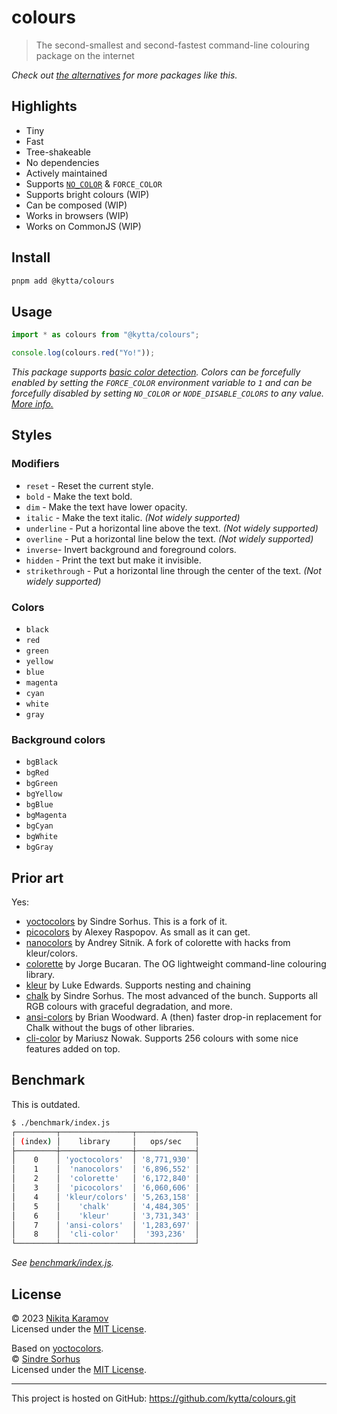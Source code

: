 # colours

> The second-smallest and second-fastest command-line colouring package on the internet

_Check out [the alternatives](#prior-art) for more packages like this._

## Highlights

- Tiny
- Fast
- Tree-shakeable
- No dependencies
- Actively maintained
- Supports [`NO_COLOR`][no-color] & `FORCE_COLOR`
- Supports bright colours (WIP)
- Can be composed (WIP)
- Works in browsers (WIP)
- Works on CommonJS (WIP)

## Install

```sh
pnpm add @kytta/colours
```

## Usage

```js
import * as colours from "@kytta/colours";

console.log(colours.red("Yo!"));
```

_This package supports [basic color detection](https://nodejs.org/api/tty.html#writestreamhascolorscount-env). Colors can be forcefully enabled by setting the `FORCE_COLOR` environment variable to `1` and can be forcefully disabled by setting `NO_COLOR` or `NODE_DISABLE_COLORS` to any value. [More info.](https://nodejs.org/api/tty.html#writestreamgetcolordepthenv)_

## Styles

### Modifiers

- `reset` - Reset the current style.
- `bold` - Make the text bold.
- `dim` - Make the text have lower opacity.
- `italic` - Make the text italic. _(Not widely supported)_
- `underline` - Put a horizontal line above the text. _(Not widely supported)_
- `overline` - Put a horizontal line below the text. _(Not widely supported)_
- `inverse`- Invert background and foreground colors.
- `hidden` - Print the text but make it invisible.
- `strikethrough` - Put a horizontal line through the center of the text. _(Not widely supported)_

### Colors

- `black`
- `red`
- `green`
- `yellow`
- `blue`
- `magenta`
- `cyan`
- `white`
- `gray`

### Background colors

- `bgBlack`
- `bgRed`
- `bgGreen`
- `bgYellow`
- `bgBlue`
- `bgMagenta`
- `bgCyan`
- `bgWhite`
- `bgGray`

## Prior art

Yes:

- [yoctocolors] by Sindre Sorhus. This is a fork of it.
- [picocolors] by Alexey Raspopov. As small as it can get.
- [nanocolors] by Andrey Sitnik. A fork of colorette with hacks from kleur/colors.
- [colorette] by Jorge Bucaran. The OG lightweight command-line colouring library.
- [kleur] by Luke Edwards. Supports nesting and chaining
- [chalk] by Sindre Sorhus. The most advanced of the bunch. Supports all RGB colours with graceful degradation, and more.
- [ansi-colors] by Brian Woodward. A (then) faster drop-in replacement for Chalk without the bugs of other libraries.
- [cli-color] by Mariusz Nowak. Supports 256 colours with some nice features added on top.

## Benchmark

This is outdated.

```sh
$ ./benchmark/index.js
┌─────────┬────────────────┬─────────────┐
│ (index) │    library     │   ops/sec   │
├─────────┼────────────────┼─────────────┤
│    0    │ 'yoctocolors'  │ '8,771,930' │
│    1    │  'nanocolors'  │ '6,896,552' │
│    2    │  'colorette'   │ '6,172,840' │
│    3    │  'picocolors'  │ '6,060,606' │
│    4    │ 'kleur/colors' │ '5,263,158' │
│    5    │    'chalk'     │ '4,484,305' │
│    6    │    'kleur'     │ '3,731,343' │
│    7    │ 'ansi-colors'  │ '1,283,697' │
│    8    │  'cli-color'   │  '393,236'  │
└─────────┴────────────────┴─────────────┘
```

_See [benchmark/index.js](benchmark/index.js)._

## License

© 2023 [Nikita Karamov]\
Licensed under the [MIT License].

Based on [yoctocolors].\
© [Sindre Sorhus]\
Licensed under the [MIT License].

---

This project is hosted on GitHub: <https://github.com/kytta/colours.git>

[no-color]: https://no-color.org/
[ansi-colors]: https://github.com/doowb/ansi-colors
[chalk]: https://github.com/chalk/chalk
[cli-color]: https://github.com/medikoo/cli-color
[colorette]: https://github.com/jorgebucaran/colorette
[kleur]: https://github.com/lukeed/kleur
[nanocolors]: https://github.com/ai/nanocolors
[picocolors]: https://github.com/alexeyraspopov/picocolors
[yoctocolors]: https://github.com/sindresorhus/yoctocolors
[mit license]: https://spdx.org/licenses/MIT.html
[nikita karamov]: https://www.kytta.dev/
[sindre sorhus]: https://sindresorhus.com
